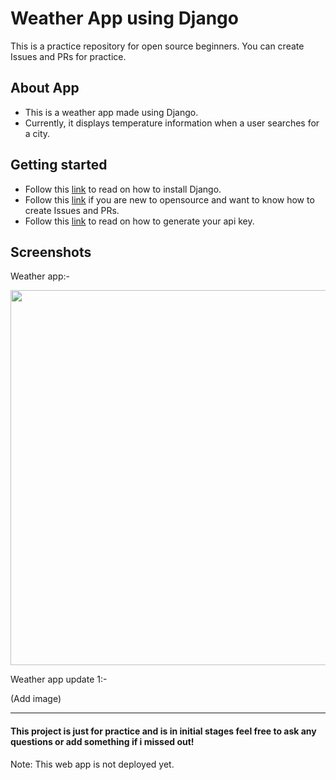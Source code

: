 # Weather App using Django

This is a practice repository for open source beginners. 
You can create Issues and PRs for practice.

## About App

- This is a weather app made using Django.
- Currently, it displays temperature information when a user searches for a city.

## Getting started

- Follow this [link](https://www.w3schools.com/django/django_getstarted.php) to read on how to install Django.
- Follow this [link](https://www.dataschool.io/how-to-contribute-on-github/) if you are new to opensource and want to know how to create Issues and PRs.
- Follow this [link](https://openweathermap.org/) to read on how to generate your api key.

## Screenshots

Weather app:- 
 
<img src="https://user-images.githubusercontent.com/46615169/186302402-edb6b55c-72d8-4d3c-929e-6f4019069611.JPG" width="600">

Weather app update 1:- 

(Add image)

---
#### This project is just for practice and is in initial stages feel free to ask any questions or add something if i missed out!

Note: This web app is not deployed yet.

